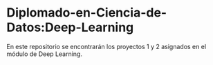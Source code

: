 # Diplomado-en-Ciencia-de-Datos:Deep-Learning
En este repositorio se encontrarán los proyectos 1 y 2 asignados en el módulo de Deep Learning.
